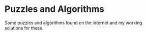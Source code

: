 # Puzzles and Algorithms

Some puzzles and algorithms found on the internet and my working solutions for these.






